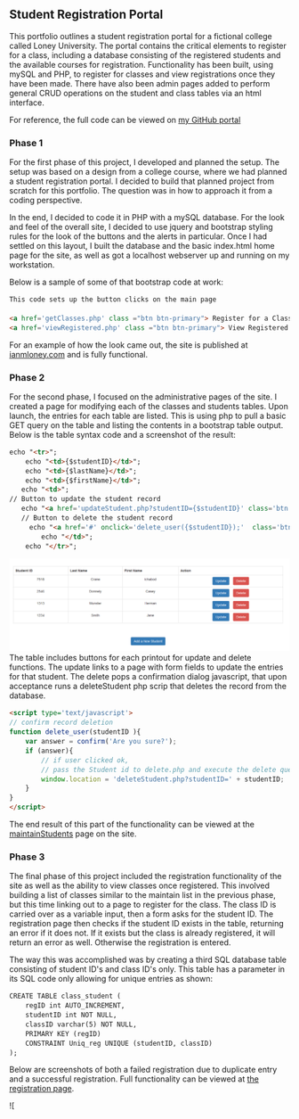 ## Student Registration Portal  
This portfolio outlines a student registration portal for a fictional college called Loney University.  The portal contains the critical elements to register for a class, including a database consisting of the registered students and the available courses for registration.  Functionality has been built, using mySQL and PHP, to register for classes and view registrations once they have been made.  There have also been admin pages added to perform general CRUD operations on the student and class tables via an html interface.  

For reference, the full code can be viewed on [my GitHub portal](https://github.com/Thelius42/studentRegistrationPortal)

### Phase 1

For the first phase of this project, I developed and planned the setup.  The setup was based on a design from a college course, where we had planned a student registration portal.  I decided to build that planned project from scratch for this portfolio.  The question was in how to approach it from a coding perspective.  

In the end, I decided to code it in PHP with a mySQL database.  For the look and feel of the overall site, I decided to use jquery and bootstrap styling rules for the look of the buttons and the alerts in particular.  Once I had settled on this layout, I built the database and the basic index.html home page for the site, as well as got a localhost webserver up and running on my workstation.

Below is a sample of some of that bootstrap code at work:



```markdown
This code sets up the button clicks on the main page

<a href='getClasses.php' class ="btn btn-primary"> Register for a Class</a>&nbsp &nbsp &nbsp &nbsp &nbsp &nbsp
<a href='viewRegistered.php' class ="btn btn-primary"> View Registered Classes</a> 

```

For an example of how the look came out, the site is published at [ianmloney.com](http://ianmloney.com) and is fully functional.

### Phase 2

For the second phase, I focused on the administrative pages of the site.  I created a page for modifying each of the classes and students tables.  Upon launch, the entries for each table are listed.  This is using php to pull a basic GET query on the table and listing the contents in a bootstrap table output. Below is the table syntax code and a screenshot of the result:

```markdown
echo "<tr>";
	echo "<td>{$studentID}</td>";
	echo "<td>{$lastName}</td>";
	echo "<td>{$firstName}</td>";
   echo "<td>";
// Button to update the student record
   echo "<a href='updateStudent.php?studentID={$studentID}' class='btn btn-primary m-r-1em'>Update</a> &nbsp &nbsp" ;
   // Button to delete the student record
     echo "<a href='#' onclick='delete_user({$studentID});'  class='btn btn-danger'>Delete</a>";  
    	echo "</td>";
	echo "</tr>";

```
![updateStudentTable](updateStudentTable.png)
The table includes buttons for each printout for update and delete functions.  The update links to a page with form fields to update the entries for that student.  The delete pops a confirmation dialog javascript, that upon acceptance runs a deleteStudent php scrip that deletes the record from the database.


```markdown
<script type='text/javascript'>
// confirm record deletion
function delete_user(studentID ){	
	var answer = confirm('Are you sure?');
	if (answer){
		// if user clicked ok, 
		// pass the Student id to delete.php and execute the delete query
		window.location = 'deleteStudent.php?studentID=' + studentID;
	} 
}
</script>
```
The end result of this part of the functionality can be viewed at the [maintainStudents](http://ianmloney.com/maintainStudent.php) page on the site.

### Phase 3

The final phase of this project included the registration functionality of the site as well as the ability to view classes once registered.  This involved building a list of classes similar to the maintain list in the previous phase, but this time linking out to a page to register for the class.  The class ID is carried over as a variable input, then a form asks for the student ID.  The registration page then checks if the student ID exists in the table, returning an error if it does not.  If it exists but the class is already registered, it will return an error as well.  Otherwise the registration is entered.

The way this was accomplished was by creating a third SQL database table consisting of student ID's and class ID's only.  This table has a parameter in its SQL code only allowing for unique entries as shown:

```markdown
CREATE TABLE class_student (
	regID int AUTO_INCREMENT,
	studentID int NOT NULL,
	classID varchar(5) NOT NULL,
	PRIMARY KEY (regID)
	CONSTRAINT Uniq_reg UNIQUE (studentID, classID)
);
```
Below are screenshots of both a failed registration due to duplicate entry and a successful registration.  Full functionality can be viewed at [the registration page](http://ianmloney.com/getClasses.php).

![
